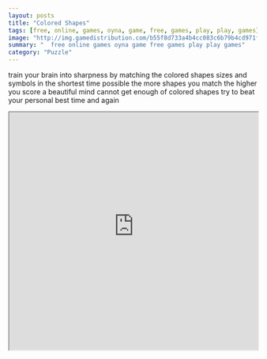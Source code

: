 ```yaml
---
layout: posts
title: "Colored Shapes"
tags: [free, online, games, oyna, game, free, games, play, play, games]
image: "http://img.gamedistribution.com/b55f8d733a4b4cc083c6b79b4cd971fd.jpg"
summary: "  free online games oyna game free games play play games"
category: "Puzzle"
---
```


train your brain into sharpness by matching the colored shapes sizes and symbols in the shortest time possible the more shapes you match the higher you score a beautiful mind cannot get enough of colored shapes try to beat your personal best time and again

<iframe width="100%" height="480px;" src="http://html5.gamedistribution.com/b55f8d733a4b4cc083c6b79b4cd971fd/"></iframe>